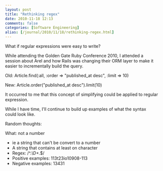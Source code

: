 ```yaml
---
layout: post
title: "Rethinking regex"
date: 2010-11-18 12:13
comments: false
categories: [Software Engineering]      
alias: [/journal/2010/11/18/rethinking-regex.html]
---
```

                                                                      
What if regular expressions were easy to write?

While attending the Golden Gate Ruby Conference 2010, I attended a session about Arel and how Rails was changing their ORM layer to make it easier to incrementally build the query.

Old: Article.find(:all, :order => "published_at desc", :limit => 10)  

New: Article.order("published_at desc").limit(10)  

It occurred to me that this concept of simplifying could be applied to regular expression. 

While I have time, I'll continue to build up examples of what the syntax could look like.

 

Random thoughts:

What: not a number 

* ie a string that can't be convert to a number
* A string that contains at least on character 
* Regex: /^.*\D+.*$/
* Positive examples: 113t23io10908-113
* Negative examples: 13431